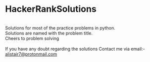 # HackerRankSolutions
<br>Solutions for most of the practice problems in python.
<br>Solutions are named with the problem title.
<br>Cheers to problem solving
<br><br>If you have any doubt regarding the solutions
Contact me via email:- alistair7@protonmail.com
